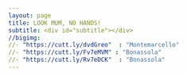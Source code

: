 ```yaml
---
layout: page
title: LOOK MUM, NO HANDS!
subtitle: <div id="subtitle"></div>
//bigimg: 
//- "https://cutt.ly/dvdGreo"  : "Montemarcello"   
//- "https://cutt.ly/Fv7eMVM" : "Bonassola"   
//- "https://cutt.ly/Rv7eDCK"  : "Bonassola"  
---
```

<head>
<meta name="viewport" content="initial-scale=1.0, maximum-scale=1.0, width=device-width, user-scalable=no">
</head>

<body>
    <div id="miniature"></div>
    
<script>
	function getParameter(whichOne)
	{
		var pairs = location.search.substring(1).split('&');
		var r = "";
		var tp = new Array();

		for (var i = 0; i < pairs.length; i ++)
		{
			tp = pairs[i].split('=');

			if (whichOne == tp[0])
			{
				r = unescape(tp[1].replace(/\+/g, " "));
			}
		}

		return r;
	};
	
    type = getParameter("type").replace(/^.*[\\\/]/, ''); 
    console.log("type " + type);

    if (type=='singleday')
    {
        document.write('<script type="text/javascript" src="look_mum_singledays_photo_array.js"><\/script>');
        document.write('<script type="text/javascript" src="look_mum_singledays_track_array.js"><\/script>');
        document.getElementById("subtitle").innerHTML="Single-day tours"
    }
    else if (type=='multiday') 
    {   
        document.write('<script type="text/javascript" src="look_mum_multidays_photo_array.js"><\/script>');
        document.write('<script type="text/javascript" src="look_mum_multidays_track_array.js"><\/script>');
        document.getElementById("subtitle").innerHTML="Multi-day tours"
    }
</script>

<!-- <script type="text/javascript" src="look_mum_multidays_photo_array.js"></script> -->
<!-- <script type="text/javascript" src="look_mum_multidays_track_array.js"></script> -->

<script>
    var html_cmd = "";

    for (var i = track_filename.length - 1; i >=0 ; i--)
    {   
        // ricerca la prima immagine del tour, saltando i video
        j=0;
        while (image_array[i][j].includes("youtu"))
        {
            j++;
        }
    
        html_cmd+="<div class='square bg' style='background-image: url(" + image_array[i][j] + ")'>"
        html_cmd+="<div class='content'>"
        html_cmd+="<div class='table'>"
        html_cmd+="<div class='table-cell'>"
//         html_cmd+= "<a href='./tracks.html?map_index=" + i + "' style='color:white; background-color:black'>" + track_filename[i][0][1] + "</a>";
        html_cmd+= "<a href='./tracks.html?type=" + type +"&map_index=" + i + "' style='color:white; background-color:black'>" + track_filename[i][0][1] + "</a>";
        html_cmd+="</div>"
        html_cmd+="</div>"
        html_cmd+="</div>"
        html_cmd+="</div>"
    }
    
    document.getElementById("miniature").innerHTML=html_cmd;
</script>
</body>

